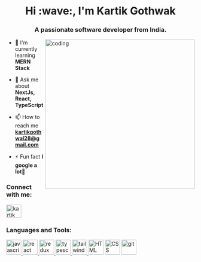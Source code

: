 <h1 align="center">Hi :wave:, I'm Kartik Gothwak</h1>
<h3 align="center">A passionate software developer from India.</h3>

<img align="right" alt="coding" width="400" src="https://media0.giphy.com/media/qgQUggAC3Pfv687qPC/giphy.gif"/>

- :seedling: I'm currently learning **MERN Stack**

- :speech_balloon: Ask me about **NextJs, React, TypeScript**

- :mailbox: How to reach me **kartikgothwal28@gmail.com**

- :zap: Fun fact **I google a lot:raised_hands:**

<h3 align="left">Connect with me:</h3>
<p align="left">
<a href="[https://linkedin.com/in/kashif-hussain-pathan-51a32a25b](https://www.linkedin.com/in/kartikgothwal/)" target="blank"><img align="center" src="https://cdn.worldvectorlogo.com/logos/linkedin-icon-3.svg" alt="kartik" height="35" width="40" /></a>
 
</p>

<h3 align="left">Languages and Tools:</h3>
<p align="left"> <a href="https://developer.mozilla.org/en-US/docs/Web/JavaScript" target="_blank" rel="noreferrer"> <img src="https://cdn.worldvectorlogo.com/logos/logo-javascript.svg" alt="javascript" width="40" height="40"/> </a> <a href="https://reactjs.org/" target="_blank" rel="noreferrer"> <img src="https://cdn.worldvectorlogo.com/logos/react-2.svg" alt="react" width="40" height="40"/> </a> <a href="https://redux.js.org" target="_blank" rel="noreferrer"> <img src="https://cdn.worldvectorlogo.com/logos/redux.svg" alt="redux" width="40" height="40"/> </a> <a href="https://www.typescriptlang.org/" target="_blank" rel="noreferrer"> <img src="https://cdn.worldvectorlogo.com/logos/typescript.svg" alt="typescript" width="40" height="40"/> </a> <a href="https://tailwindcss.com/" target="_blank" rel="noreferrer"> <img src="https://www.vectorlogo.zone/logos/tailwindcss/tailwindcss-icon.svg" alt="tailwind" width="40" height="40"/> </a> <a href="https://html.com/" target="_blank" rel="noreferrer"> <img src="https://cdn.worldvectorlogo.com/logos/html-1.svg" alt="HTML" width="40" height="40"/></a>  <a href="https://css.com/" target="_blank" rel="noreferrer"> <img src="https://cdn.worldvectorlogo.com/logos/css-3.svg" alt="CSS" width="40" height="40"/></a>  <a href="https://git.com/" target="_blank" rel="noreferrer"> <img src="https://cdn.worldvectorlogo.com/logos/git-icon.svg" alt="git" width="40" height="40"/></a>  </p>


